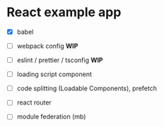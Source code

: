 # React example app

- [x] babel

- [ ] webpack config **WIP**

- [ ] eslint / prettier / tsconfig **WIP**

- [ ] loading script component

- [ ] code splitting (Loadable Components), prefetch

- [ ] react router

- [ ]  module federation (mb)

